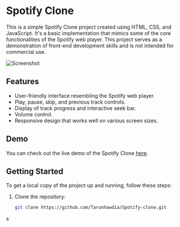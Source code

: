 # Spotify Clone

This is a simple Spotify Clone project created using HTML, CSS, and JavaScript. It's a basic implementation that mimics some of the core functionalities of the Spotify web player. This project serves as a demonstration of front-end development skills and is not intended for commercial use.

![Screenshot]([screenshot.png](https://is1-ssl.mzstatic.com/image/thumb/Purple116/v4/e8/59/1e/e8591e90-7287-32bd-1245-647c636c85e5/AppIcon-0-0-1x_U007emarketing-0-6-0-0-0-85-220.png/1200x600wa.png))

## Features

- User-friendly interface resembling the Spotify web player.
- Play, pause, skip, and previous track controls.
- Display of track progress and interactive seek bar.
- Volume control.
- Responsive design that works well on various screen sizes.

## Demo

You can check out the live demo of the Spotify Clone [here]().

## Getting Started

To get a local copy of the project up and running, follow these steps:

1. Clone the repository:

   ```bash
   git clone https://github.com/Tarunhawdia/Spotify-clone.git
s
